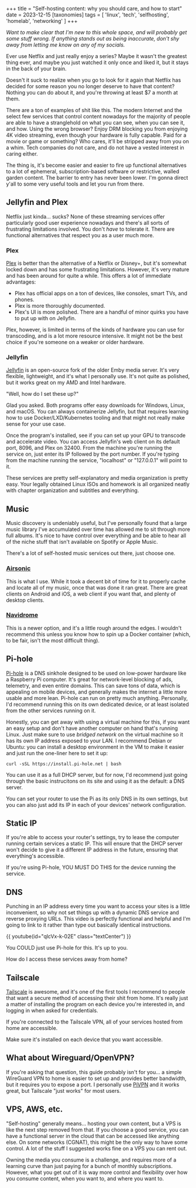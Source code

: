 +++
title = "Self-hosting content: why you should care, and how to start"
date = 2023-12-15
[taxonomies]
tags = [ 'linux', 'tech', 'selfhosting', 'homelab', 'networking' ]
+++

*Want to make clear that I'm new to this whole space, and will probably get some stuff wrong. If anything stands out as being inaccurate, don't shy away from letting me know on any of my socials.*

Ever use Netflix and just really enjoy a series? Maybe it wasn't the greatest thing ever, and maybe you just watched it only once and liked it, but it stays in the back of your brain.

Doesn't it suck to realize when you go to look for it again that Netflix has decided for some reason you no longer deserve to have that content? Nothing you can do about it, and you're throwing at least $7 a month at them. 

There are a ton of examples of shit like this. The modern Internet and the select few services that control content nowadays for the majority of people are able to have a stranglehold on what you can see, when you can see it, and how. Using the wrong browser? Enjoy DRM blocking you from enjoying 4K video streaming, even though your hardware is fully capable. Paid for a movie or game or something? Who cares, it'll be stripped away from you on a whim. Tech companies do not care, and do not have a vested interest in caring either.

The thing is, it's become easier and easier to fire up functional alternatives to a lot of ephemeral, subscription-based software or restrictive, walled garden content. The barrier to entry has never been lower. I'm gonna direct y'all to some very useful tools and let you run from there.

## Jellyfin and Plex

Netflix just kinda... sucks? None of these streaming services offer particularly good user experience nowadays and there's all sorts of frustrating limitations involved. You don't *have* to tolerate it. There are functional alternatives that respect you as a user much more.

### Plex

[Plex](https://plex.tv) is better than the alternative of a Netflix or Disney+, but it's somewhat locked down and has some frustrating limitations. However, it's very mature and has been around for quite a while. This offers a lot of immediate advantages:

- Plex has official apps on a ton of devices, like consoles, smart TVs, and phones.
- Plex is more thoroughly documented.
- Plex's UI is more polished. There are a handful of minor quirks you have to put up with on Jellyfin.

Plex, however, is limited in terms of the kinds of hardware you can use for transcoding, and is a lot more resource intensive. It might not be the best choice if you're someone on a weaker or older hardware.

### Jellyfin

[Jellyfin](https://jellyfin.org/) is an open-source fork of the older Emby media server. It's very flexible, lightweight, and it's what I personally use. It's not quite as polished, but it works great on my AMD and Intel hardware.


"Well, how do I set these up?"

Glad you asked. Both programs offer easy downloads for Windows, Linux, and macOS. You can always containerize Jellyfin, but that requires learning how to use Docker/LXD/Kubernetes tooling and that might not really make sense for your use case. 

Once the program's installed, see if you can set up your GPU to transcode and accelerate video. You can access Jellyfin's web client on its default port, 8096, and Plex on 32400. From the machine you're running the service on, just enter its IP followed by the port number. If you're typing from the machine running the service, "localhost" or "127.0.0.1" will point to it. 

These services are pretty self-explanatory and media organization is pretty easy. Your legally obtained Linux ISOs and homework is all organized neatly with chapter organization and subtitles and everything. 

## Music

Music discovery is undeniably useful, but I've personally found that a large music library I've accumulated over time has allowed me to sit through more full albums. It's nice to have control over everything and be able to hear all of the niche stuff that isn't available on Spotify or Apple Music.

There's a lot of self-hosted music services out there, just choose one. 

### [Airsonic](https://airsonic.github.io/)

This is what I use. While it took a decent bit of time for it to properly cache and locate all of my music, once that was done it ran great. There are great clients on Android and iOS, a web client if you want that, and plenty of desktop clients.

### [Navidrome](https://www.navidrome.org/)

This is a newer option, and it's a little rough around the edges. I wouldn't recommend this unless you know how to spin up a Docker container (which, to be fair, isn't the most difficult thing).


## Pi-hole

[Pi-hole](https://pi-hole.net/) is a DNS sinkhole designed to be used on low-power hardware like a Raspberry Pi computer. It's great for network-level blocking of ads, telemetry, and even entire domains. This can save tons of data, which is appealing on mobile devices, and generally makes the internet a little more usable and more lean. Pi-hole can run on pretty much anything. Personally, I'd recommend running this on its own dedicated device, or at least isolated from the other services running on it. 

Honestly, you can get away with using a virtual machine for this, if you want an easy setup and don't have another computer on hand that's running Linux. Just make sure to use *bridged network* on the virtual machine so it has its own IP address exposed to your LAN. I recommend Debian or Ubuntu: you can install a desktop environment in the VM to make it easier and just run the one-liner here to set it up: 

`curl -sSL https://install.pi-hole.net | bash`

You can use it as a full DHCP server, but for now, I'd recommend just going through the basic instrucitons on its site and using it as the default: a DNS server. 

You can set your router to use the Pi as its only DNS in its own settings, but you can also just add its IP in each of your devices' network configuration. 



## Static IP

If you're able to access your router's settings, try to lease the computer running certain services a static IP. This will ensure that the DHCP server won't decide to give it a different IP address in the future, ensuring that everything's accessible.

If you're using Pi-hole, YOU MUST DO THIS for the device running the service.

## DNS

Punching in an IP address every time you want to access your sites is a little inconvenient, so why not set things up with a dynamic DNS service and reverse proxying URLs. This video is perfectly functional and helpful and I'm going to link to it rather than type out basically identical instructions.

{{ youtube(id="qlcVx-k-02E" class="textCenter") }}


You COULD just use Pi-hole for this. It's up to you.


How do I access these services away from home?

## Tailscale

[Tailscale](https://tailscale.com/) is awesome, and it's one of the first tools I recommend to people that want a secure method of accessing their shit from home. It's really just a matter of installing the program on each device you're interested in, and logging in when asked for credentials.  

If you're connected to the Tailscale VPN, all of your services hosted from home are accessible. 

Make sure it's installed on each device that you want accessible.

## What about Wireguard/OpenVPN?

If you're asking that question, this guide probably isn't for you... a simple WireGuard VPN to home is easier to set up and provides better bandwidth, but it requires you to expose a port. I personally use [PiVPN](https://pivpn.io/) and it works great, but Tailscale "just works" for most users. 

## VPS, AWS, etc.

"Self-hosting" generally means... hosting your own content, but a VPS is like the next step removed from that. If you choose a good service, you can have a functional server in the cloud that can be accessed like anything else. On some networks (CGNAT), this might be the only way to have some control. A lot of the stuff I suggested works fine on a VPS you can rent out. 


Owning the media you consume is a challenge, and requires more of a learning curve than just paying for a bunch of monthly subscriptions. However, what you get out of it is way more control and flexibility over how you consume content, when you want to, and where you want to. 


